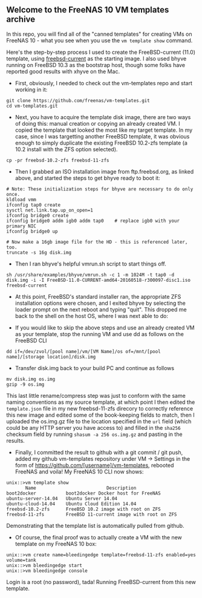 ## Welcome to the FreeNAS 10 VM templates archive

In this repo, you will find all of the "canned templates" for creating VMs
on FreeNAS 10 - what you see when you use the ```vm template show``` command.

Here's the step-by-step process I used to create the FreeBSD-current (11.0)
template, using [freebsd-current](ftp://ftp.freebsd.org/pub/FreeBSD/snapshots/ISO-IMAGES/11.0/FreeBSD-11.0-CURRENT-amd64-20160518-r300097-disc1.iso) as the
starting image.  I also used bhyve running on FreeBSD 10.3 as the bootstrap
host, though some folks have reported good results with xhyve on the Mac.

* First, obviously, I needed to check out the vm-templates repo and start working in it:
```
git clone https://github.com/freenas/vm-templates.git
cd vm-templates.git
```

* Next, you have to acquire the template disk image, there are two ways of doing this: manual creation or copying an already created VM. I copied the template that looked the most like my target template. In my case, since I was targetting another FreeBSD template, it was obvious enough to simply duplicate the existing FreeBSD 10.2-zfs template (a 10.2 install with the ZFS option selected).
```
cp -pr freebsd-10.2-zfs freebsd-11-zfs
```

* Then I grabbed an ISO installation image from ftp.freebsd.org, as linked above, and started the steps to get bhyve ready to boot it:
```
# Note: These initialization steps for bhyve are necessary to do only once.
kldload vmm
ifconfig tap0 create
sysctl net.link.tap.up_on_open=1
ifconfig bridge0 create
ifconfig bridge0 addm igb0 addm tap0	# replace igb0 with your primary NIC
ifconfig bridge0 up

# Now make a 16gb image file for the HD - this is referenced later, too.
truncate -s 16g disk.img
```
* Then I ran bhyve's helpful vmrun.sh script to start things off.
```
sh /usr/share/examples/bhyve/vmrun.sh -c 1 -m 1024M -t tap0 -d disk.img -i -I FreeBSD-11.0-CURRENT-amd64-20160518-r300097-disc1.iso freebsd-current
```
* At this point, FreeBSD's standard installer ran, the appropriate ZFS installation options were chosen, and I exited bhyve by selecting the loader prompt on the next reboot and typing "quit".  This dropped me back to the shell on the host OS, where I was next able to do:

* If you would like to skip the above steps and use an already created VM as your template, stop the running VM and use dd as follows on the FreeBSD CLI
```
dd if=/dev/zvol/[pool name]/vm/[VM Name]/os of=/mnt/[pool name]/[storage location]/disk.img
```
* Transfer disk.img back to your build PC and continue as follows
```
mv disk.img os.img
gzip -9 os.img
```
This last little rename/compress step was just to conform with the same naming conventions as my source template, at which point I then edited the ```template.json``` file in my new freebsd-11-zfs direcory to correctly reference this new image and edited some of the book-keeping fields to match, then I uploaded the os.img.gz file to the location specified in the ```url``` field (which could be any HTTP server you have access to) and filled in the ```sha256``` checksum field by running ```shasum -a 256 os.img.gz``` and pasting in the results.

* Finally, I committed the result to github with a git commit / git push, added my github vm-templates repository under VM -> Settings in the form of https://github.com/[username]/vm-templates, rebooted FreeNAS and voila!  My FreeNAS 10 CLI now shows:

```
unix::>vm template show
       Name                          Description                
boot2docker           boot2docker Docker host for FreeNAS       
ubuntu-server-14.04   Ubuntu Server 14.04                       
ubuntu-cloud-14.04    Ubuntu Cloud Edition 14.04                
freebsd-10.2-zfs      FreeBSD 10.2 image with root on ZFS       
freebsd-11-zfs        FreeBSD 11-current image with root on ZFS 
```

Demonstrating that the template list is automatically pulled from github.

* Of course, the final proof was to actually create a VM with the new template on my FreeNAS 10 box:

```
unix::>vm create name=bleedingedge template=freebsd-11-zfs enabled=yes volume=tank
unix::>vm bleedingedge start
unix::>vm bleedingedge console
```

Login is a root (no password), tada!  Running FreeBSD-current from this new template.
